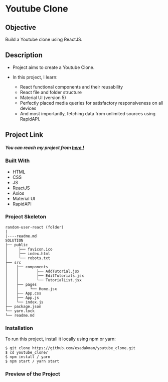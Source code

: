 # Youtube Clone

## Objective

Build a Youtube clone using ReactJS.

## Description

- Project aims to create a Youtube Clone.

- In this project, I learn:
    - React functional components and their reusability
    - React file and folder structure
    - Material UI (version 5)
    - Perfectly placed media queries for satisfactory responsiveness on all devices
    - And most importantly, fetching data from unlimited sources using RapidAPI.


## Project Link

##### You can reach my project from [here !](https://api-tutorial-project.vercel.app/)

### Built With

- HTML
- CSS
- JS
- ReactJS
- Axios
- Material UI
- RapidAPI

### Project Skeleton

```
random-user-react (folder)
|
|----readme.md
SOLUTION
├── public
│     ├── favicon.ico
│     ├── index.html
│     └── robots.txt
├── src
│    ├── components
│    │        ├── AddTutorial.jsx
│    │        ├── EditTutorials.jsx
│    │        └── TutorialList.jsx
│    ├── pages
│    │     └── Home.jsx
│    ├── App.css
│    ├── App.js
│    └── index.js
├── package.json
└── yarn.lock
└── readme.md
```

### Installation

To run this project, install it locally using npm or yarn:

```
$ git clone https://github.com/esadakman/youtube_clone.git
$ cd youtube_clone/
$ npm install / yarn
$ npm start / yarn start
```

### Preview of the Project

 
